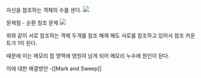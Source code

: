 자신을 참조하는 객체의 수를 센다.
![](https://i.imgur.com/yg5JlLF.png)


문제점 - 순환 참조 문제
![](https://i.imgur.com/a4BkHhh.png)


위와 같이 서로 참조하는 객체 두개를 참조 해제 해도 서로를 참조하고 있어서 참조 카운트가 1이 된다.

때문에 이는 메모리 힙 영역에 영원히 남게 되어 메모리 누수에 원인이 된다.

이에 대한 해결방안 -[[Mark and Sweep]]
